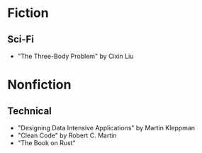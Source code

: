 # Fiction

## Sci-Fi
- "The Three-Body Problem" by Cixin Liu

# Nonfiction

## Technical

- "Designing Data Intensive Applications" by Martin Kleppman
- "Clean Code" by Robert C. Martin
- "The Book on Rust"